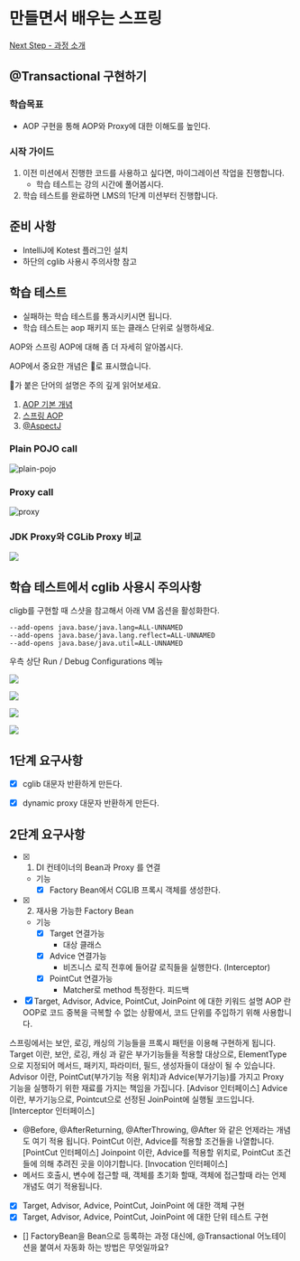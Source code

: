 # 만들면서 배우는 스프링
[Next Step - 과정 소개](https://edu.nextstep.camp/c/4YUvqn9V)

## @Transactional 구현하기

### 학습목표
- AOP 구현을 통해 AOP와 Proxy에 대한 이해도를 높인다.

### 시작 가이드
1. 이전 미션에서 진행한 코드를 사용하고 싶다면, 마이그레이션 작업을 진행합니다.
    - 학습 테스트는 강의 시간에 풀어봅시다.
2. 학습 테스트를 완료하면 LMS의 1단계 미션부터 진행합니다.

## 준비 사항
- IntelliJ에 Kotest 플러그인 설치
- 하단의 cglib 사용시 주의사항 참고

## 학습 테스트
- 실패하는 학습 테스트를 통과시키시면 됩니다.
- 학습 테스트는 aop 패키지 또는 클래스 단위로 실행하세요.

AOP와 스프링 AOP에 대해 좀 더 자세히 알아봅시다.

AOP에서 중요한 개념은 🌟로 표시했습니다.

🌟가 붙은 단어의 설명은 주의 깊게 읽어보세요.

1. [AOP 기본 개념](study/src/test/kotlin/aop/Concepts.kt)
2. [스프링 AOP](study/src/test/kotlin/aop/SpringAOP.kt)
3. [@AspectJ](study/src/test/kotlin/aop/AspectJ.kt)

### Plain POJO call
<img src="docs/images/aop-proxy-plain-pojo-call.png" alt="plain-pojo">

### Proxy call
<img src="docs/images/aop-proxy-call.png" alt="proxy">

### JDK Proxy와 CGLib Proxy 비교
![](docs/images/spring-aop.png)

## 학습 테스트에서 cglib 사용시 주의사항

cligb를 구현할 때 스샷을 참고해서 아래 VM 옵션을 활성화한다.

```
--add-opens java.base/java.lang=ALL-UNNAMED
--add-opens java.base/java.lang.reflect=ALL-UNNAMED
--add-opens java.base/java.util=ALL-UNNAMED
```

우측 상단 Run / Debug Configurations 메뉴

![](docs/images/edit-configurations.png)

![](docs/images/modify-options.png)

![](docs/images/add-vm-options.png)

![](docs/images/input-options.png)


## 1단계 요구사항
- [x] cglib 대문자 반환하게 만든다.
- [x] dynamic proxy 대문자 반환하게 만든다.



## 2단계 요구사항

- [x] 1. DI 컨테이너의 Bean과 Proxy 를 연결
  - 기능
    - [x] Factory Bean에서 CGLIB 프록시 객체를 생성한다.
- [x] 2. 재사용 가능한 Factory Bean
  - 기능
    - [x] Target 연결가능
      - 대상 클래스
    - [x] Advice 연결가능
      - 비즈니스 로직 전후에 들어갈 로직들을 실행한다. (Interceptor)
    - [x] PointCut 연결가능
      - Matcher로 method 특정한다.
피드백

- [x] Target, Advisor, Advice, PointCut, JoinPoint 에 대한 키워드 설명
  AOP 란 OOP로 코드 중복을 극복할 수 없는 상황에서, 코드 단위를 주입하기 위해 사용합니다.

스프링에서는 보안, 로깅, 캐싱의 기능들을 프록시 패턴을 이용해 구현하게 됩니다.
Target 이란, 보안, 로깅, 캐싱 과 같은 부가기능들을 적용할 대상으로, ElementType으로 지정되어 메서드, 패키지, 파라미터, 필드, 생성자들이 대상이 될 수 있습니다.
Advisor 이란, PointCut(부가기능 적용 위치)과 Advice(부가기능)를 가지고 Proxy 기능을 실행하기 위한 재료를 가지는 책임을 가집니다. [Advisor 인터페이스]
Advice 이란, 부가기능으로, Pointcut으로 선정된 JoinPoint에 실행될 코드입니다. [Interceptor 인터페이스]
  - @Before, @AfterReturning, @AfterThrowing, @After 와 같은 언제라는 개념도 여기 적용 됩니다.
PointCut 이란, Advice를 적용할 조건들을 나열합니다. [PointCut 인터페이스]
Joinpoint 이란, Advice를 적용할 위치로, PointCut 조건들에 의해 추려진 곳을 이야기합니다. [Invocation 인터페이스] 
  - 메서드 호출시, 변수에 접근할 때, 객체를 초기화 할때, 객체에 접근할때 라는 언제 개념도 여기 적용됩니다.

- [x] Target, Advisor, Advice, PointCut, JoinPoint 에 대한 객체 구현
- [x] Target, Advisor, Advice, PointCut, JoinPoint 에 대한 단위 테스트 구현
- [] FactoryBean을 Bean으로 등록하는 과정 대신에, @Transactional 어노테이션을 붙여서 자동화 하는 방법은 무엇일까요?



